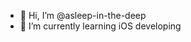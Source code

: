 - 👋 Hi, I’m @asleep-in-the-deep
- 🌱 I’m currently learning iOS developing

<!---
asleep-in-the-deep/asleep-in-the-deep is a ✨ special ✨ repository because its `README.md` (this file) appears on your GitHub profile.
You can click the Preview link to take a look at your changes.
--->
